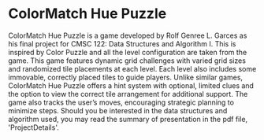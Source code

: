 # ColorMatch Hue Puzzle
ColorMatch Hue Puzzle is a game developed by Rolf Genree L. Garces as his final project for CMSC 122: Data Structures and Algorithm I.
This is inspired by Color Puzzle and all the level configuration are taken from the game.
This game features dynamic grid challenges with varied grid sizes and randomized tile placements at each level. 
Each level also includes some immovable, correctly placed tiles to guide players. 
Unlike similar games, ColorMatch Hue Puzzle offers a hint system with optional, 
limited clues and the option to view the correct tile arrangement for additional support. 
The game also tracks the user’s moves, encouraging strategic planning to minimize steps. 
Should you be interested in the data structures and algorithm used, you may read the summary of presentation in the pdf file, 'ProjectDetails'.
